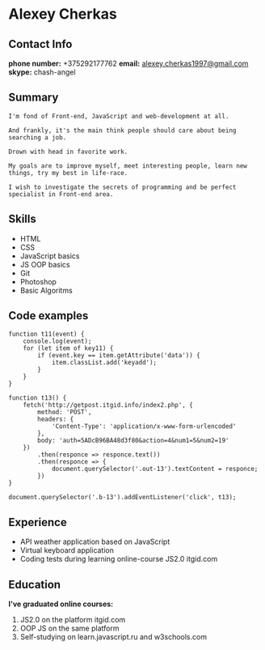 # Alexey Cherkas

## Contact Info
**phone number:** +375292177762
**email:** alexey.cherkas1997@gmail.com
**skype:** chash-angel

## Summary
    I'm fond of Front-end, JavaScript and web-development at all. 
    
    And frankly, it's the main think people should care about being searching a job. 
    
    Drown with head in favorite work. 
    
    My goals are to improve myself, meet interesting people, learn new things, try my best in life-race. 
    
    I wish to investigate the secrets of programming and be perfect specialist in Front-end area.

## Skills

* HTML
* CSS
* JavaScript basics
* JS OOP basics
* Git
* Photoshop
* Basic Algoritms

## Code examples

```
function t11(event) {
    console.log(event);
    for (let item of key11) {
        if (event.key == item.getAttribute('data')) {
            item.classList.add('keyadd');
        }
    }
}

function t13() {
    fetch('http://getpost.itgid.info/index2.php', {
        method: 'POST',
        headers: {
            'Content-Type': 'application/x-www-form-urlencoded'
        },
        body: 'auth=5ADcB96BA48d3f80&action=4&num1=5&num2=19'
    })
        .then(responce => responce.text())
        .then(responce => {
            document.querySelector('.out-13').textContent = responce;
        })
}

document.querySelector('.b-13').addEventListener('click', t13);
```

## Experience

* API weather application based on JavaScript
* Virtual keyboard application
* Coding tests during learning online-course JS2.0 itgid.com

## Education

   **I've graduated online courses:** 
   1. JS2.0 on the platform itgid.com
   2. OOP JS on the same platform
   3. Self-studying on learn.javascript.ru and w3schools.com